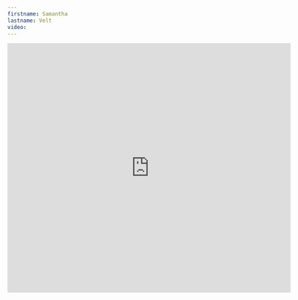 ```yaml
--- 
firstname: Samantha
lastname: Velt
video: 
--- 
```


<iframe src="https://player.vimeo.com/video/560844094" width="640" height="564" frameborder="0" allow="autoplay; fullscreen" allowfullscreen></iframe>